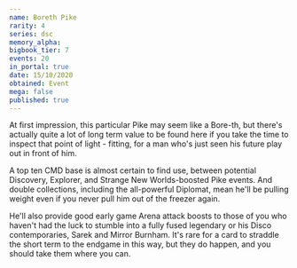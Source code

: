 ```yaml
---
name: Boreth Pike
rarity: 4
series: dsc
memory_alpha:
bigbook_tier: 7
events: 20
in_portal: true
date: 15/10/2020
obtained: Event
mega: false
published: true
---
```


At first impression, this particular Pike may seem like a Bore-th, but there's actually quite a lot of long term value to be found here if you take the time to inspect that point of light - fitting, for a man who's just seen his future play out in front of him.

A top ten CMD base is almost certain to find use, between potential Discovery, Explorer, and Strange New Worlds-boosted Pike events. And double collections, including the all-powerful Diplomat, mean he'll be pulling weight even if you never pull him out of the freezer again.

He'll also provide good early game Arena attack boosts to those of you who haven't had the luck to stumble into a fully fused legendary or his Disco contemporaries, Sarek and Mirror Burnham. It's rare for a card to straddle the short term to the endgame in this way, but they do happen, and you should take them where you can.
